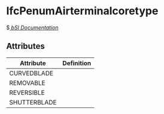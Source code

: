 IfcPenumAirterminalcoretype
===========================
$[ _bSI
Documentation_](https://standards.buildingsmart.org/IFC/DEV/IFC4_2/FINAL/HTML/schema//pset/penum_airterminalcoretype.htm)


Attributes
----------
| Attribute    | Definition   |
|--------------|--------------|
| CURVEDBLADE  |              |
| REMOVABLE    |              |
| REVERSIBLE   |              |
| SHUTTERBLADE |              |

